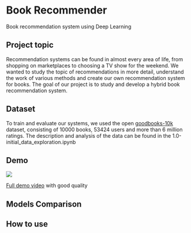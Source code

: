 # Book Recommender 
Book recommendation system using Deep Learning

## Project topic
Recommendation systems can be found in almost every area of life, from shopping on marketplaces to choosing a TV show for the weekend. 
We wanted to study the topic of recommendations in more detail, understand the work of various methods and create our own recommendation system for books. 
The goal of our project is to study and develop a hybrid book recommendation system.

## Dataset
To train and evaluate our systems, we used the open [goodbooks-10k](https://github.com/zygmuntz/goodbooks-10k) dataset, consisting of 10000 books, 53424 users and more than 6 million ratings. 
The description and analysis of the data can be found in the 1.0-initial_data_exploration.ipynb

## Demo
![](demo.gif)

[Full demo video](https://drive.google.com/file/d/16WNmHHeeOHjvKeEKwjL5OXO3IxJCNzvT/view?usp=sharing) with good quality

## Models Comparison

## How to use

